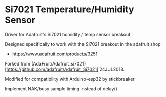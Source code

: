 Si7021 Temperature/Humidity Sensor
===============

Driver for Adafruit's Si7021 humidity / temp sensor breakout

Designed specifically to work with the Si7021 breakout in the adafruit shop

   * https://www.adafruit.com/products/3251
   
Forked from (AdaFruit/Adafruit_si7021)[https://github.com/adafruit/Adafruit_Si7021] 24JUL2018.

Modified for compatibility with Arduino-esp32 by stickbreaker

Implement NAK/busy sample timing instead of delay()
